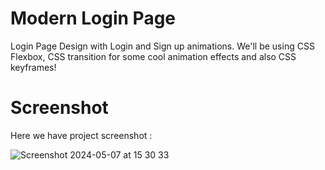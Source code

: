 # Modern Login Page
Login Page Design with Login and Sign up animations. We'll be using CSS Flexbox, CSS  transition for some cool animation effects and also CSS keyframes!

# Screenshot
Here we have project screenshot :

![Screenshot 2024-05-07 at 15 30 33](https://github.com/ndridm2/Login-page-Slide/assets/64353589/fa955ae9-b512-41c1-a854-5846bfc71ae0)
